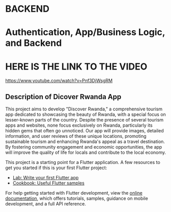 # BACKEND
# **Authentication, App/Business Logic, and Backend**

# HERE IS THE LINK TO THE VIDEO

https://www.youtube.com/watch?v=Pnf3DjWsgRM

## Description of Dicover Rwanda App
This project aims to develop "Discover Rwanda," a comprehensive tourism app dedicated to showcasing the beauty of Rwanda, with a special focus on lesser-known parts of the country. Despite the presence of several tourism apps and websites, none focus exclusively on Rwanda, particularly its hidden gems that often go unnoticed. Our app will provide images, detailed information, and user reviews of these unique locations, promoting sustainable tourism and enhancing Rwanda's appeal as a travel destination. By fostering community engagement and economic opportunities, the app will improve the quality of life for locals and contribute to the local economy.

This project is a starting point for a Flutter application.
A few resources to get you started if this is your first Flutter project:

- [Lab: Write your first Flutter app](https://docs.flutter.dev/get-started/codelab)
- [Cookbook: Useful Flutter samples](https://docs.flutter.dev/cookbook)

For help getting started with Flutter development, view the
[online documentation](https://docs.flutter.dev/), which offers tutorials,
samples, guidance on mobile development, and a full API reference.
